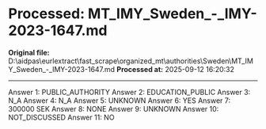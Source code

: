 # Processed: MT_IMY_Sweden_-_IMY-2023-1647.md

**Original file:** D:\aidpas\eurlextract\fast_scrape\organized_mt\authorities\Sweden\MT_IMY_Sweden_-_IMY-2023-1647.md
**Processed at:** 2025-09-12 16:20:32

---

Answer 1: PUBLIC_AUTHORITY
Answer 2: EDUCATION_PUBLIC
Answer 3: N_A
Answer 4: N_A
Answer 5: UNKNOWN
Answer 6: YES
Answer 7: 300000 SEK
Answer 8: NONE
Answer 9: UNKNOWN
Answer 10: NOT_DISCUSSED
Answer 11: NO